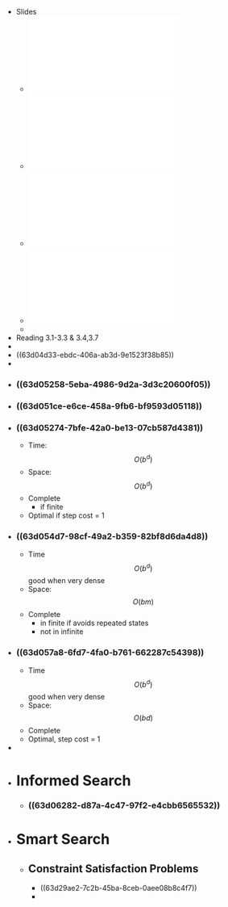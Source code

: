 - Slides
	- ![02_Search.pdf](../assets/02_Search_1674141873891_0.pdf)
	- ![03_SearchStrategies_r1.pdf](../assets/03_SearchStrategies_r1_1674143592588_0.pdf)
	- ![04_InformedSearch.pdf](../assets/04_InformedSearch_1674599614960_0.pdf)
	- ![05_CSP.pdf](../assets/05_CSP_1674746403254_0.pdf)
	-
- Reading 
  3.1-3.3  & 3.4,3.7
-
- ((63d04d33-ebdc-406a-ab3d-9e1523f38b85))
-
- ### ((63d05258-5eba-4986-9d2a-3d3c20600f05))
- ### ((63d051ce-e6ce-458a-9fb6-bf9593d05118))
- ### ((63d05274-7bfe-42a0-be13-07cb587d4381))
	- Time: $$O(b^d)$$
	- Space: $$O(b^d)$$
	- Complete
		- if finite
	- Optimal if step cost = 1
- ### ((63d054d7-98cf-49a2-b359-82bf8d6da4d8))
	- Time $$O(b^d)$$ good when very dense
	- Space: $$O(bm)$$
	- Complete
		- in finite if avoids repeated states
		- not in infinite
- ### ((63d057a8-6fd7-4fa0-b761-662287c54398))
	- Time $$O(b^d)$$ good when very dense
	- Space: $$O(bd)$$
	- Complete
	- Optimal, step cost = 1
-
- # Informed Search
	- ### ((63d06282-d87a-4c47-97f2-e4cbb6565532))
- # Smart Search
	- ## Constraint Satisfaction Problems
		- ((63d29ae2-7c2b-45ba-8ceb-0aee08b8c4f7))
		-